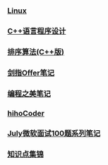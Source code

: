 ### [Linux](https://github.com/luofengmacheng/algorithms/blob/master/apue/README.md)

### [C++语言程序设计](https://github.com/luofengmacheng/algorithms/blob/master/tcpl/README.md)

### [排序算法(C++版)](https://github.com/luofengmacheng/algorithms/blob/master/data_struct/sort/README.md)

### [剑指Offer笔记](https://github.com/luofengmacheng/algorithms/blob/master/interviewOffer/README.md)

### [编程之美笔记](https://github.com/luofengmacheng/algorithms/blob/master/bop/README.md)

### [hihoCoder](https://github.com/luofengmacheng/algorithms/blob/master/hihocoder/README.md)

### [July微软面试100题系列笔记](https://github.com/luofengmacheng/algorithms/blob/master/july_100/README.md)

### [知识点集锦](https://github.com/luofengmacheng/algorithms/blob/master/myalgo/README.md)
